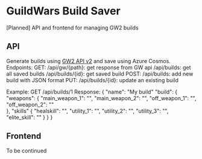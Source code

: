 # GuildWars Build Saver

[Planned] API and frontend for managing GW2 builds

## API
Generate builds using [GW2 API v2](https://api.guildwars2.com/) and save using Azure Cosmos.
Endpoints:
  GET:
    /api/gw/{path}: get response from GW api
    /api/builds: get all saved builds
    /api/builds/{id}: get saved build
  POST:
    /api/builds: add new build with JSON format
  PUT:
    /api/builds/{id}: update an existing build
    
Example:
  GET /api/builds/1
  Response: 
  {
    "name": "My build"
    "build": {
      "weapons": {
        "main_weapon_1": "", 
        "main_weapon_2": "",
        "off_weapon_1": "",
        "off_weapon_2": ""        
      },
      "skills" {
        "healskill": "",
        "utility_1": "",
        "utility_2": "",
        "utility_3": "",
        "elite_skill": ""
      }
    }
  }

## Frontend
To be continued
